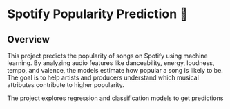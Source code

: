 # Spotify Popularity Prediction 🎵

## Overview
This project predicts the popularity of songs on Spotify using machine learning. By analyzing audio features like danceability, energy, loudness, tempo, and valence, the models estimate how popular a song is likely to be. The goal is to help artists and producers understand which musical attributes contribute to higher popularity.

The project explores regression and classification models to get predictions